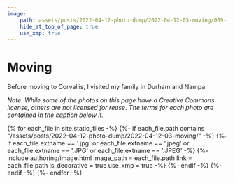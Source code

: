 ```yaml
---
image:
    path: assets/posts/2022-04-12-photo-dump/2022-04-12-03-moving/009-moving.jpeg
    hide_at_top_of_page: true
    use_xmp: true
---
```


# Moving

Before moving to Corvallis, I visited my family in Durham and Nampa.

*Note: While some of the photos on this page have a Creative Commons license, others are not licensed for reuse. The terms for each photo are contained in the caption below it.*

{% for each_file in site.static_files -%}
    {%- if each_file.path
        contains "/assets/posts/2022-04-12-photo-dump/2022-04-12-03-moving/"
    -%}
        {%- if each_file.extname == '.jpg'
            or each_file.extname == '.jpeg'
            or each_file.extname == '.JPG'
            or each_file.extname == '.JPEG'
        -%}
            {%- include authoring/image.html
                image_path = each_file.path
                link = each_file.path
                is_decorative = true
                use_xmp = true
            -%}
        {%- endif -%}
    {%- endif -%}
{%- endfor -%}
